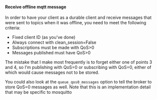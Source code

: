 #### Receive offline mqtt message



In order to have your client as a durable client and receive messages that were sent to topics when it was offline, you need to meet the following criteria:

* Fixed client ID (as you've done)
* Always connect with clean_session=False
* Subscriptions must be made with QoS>0
* Messages published must have QoS>0

The mistake that I make most frequently is to forget either one of points 3 and 4, so I'm publishing with QoS=0 or subscribing with QoS=0, either of which would cause messages not to be stored.

You could also look at the `queue_qos0_messages` option to tell the broker to store QoS=0 messages as well. Note that this is an implementation detail that may be specific to mosquitto

